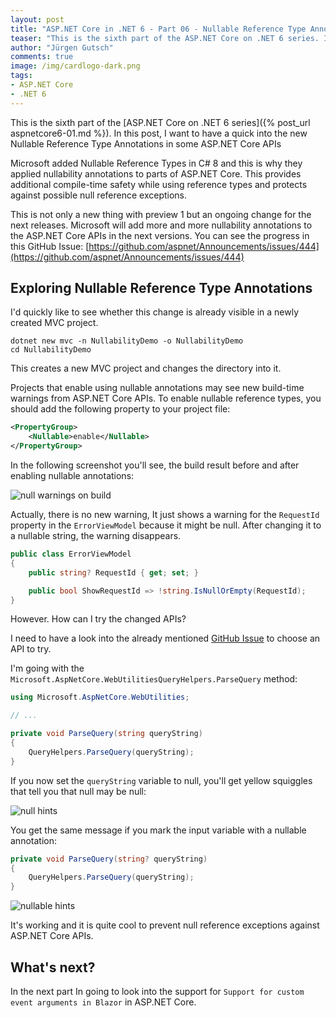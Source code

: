 ```yaml
---
layout: post
title: "ASP.​NET Core in .NET 6 - Part 06 - Nullable Reference Type Annotations"
teaser: "This is the sixth part of the ASP.NET Core on .NET 6 series. In this post, I want to have a quick into the new Nullable Reference Type Annotations in some ASP.NET Core APIs."
author: "Jürgen Gutsch"
comments: true
image: /img/cardlogo-dark.png
tags: 
- ASP.NET Core
- .NET 6
---
```


This is the sixth part of the [ASP.NET Core on .NET 6 series]({% post_url aspnetcore6-01.md %}). In this post, I want to have a quick into the new Nullable Reference Type Annotations in some ASP.NET Core APIs

Microsoft added Nullable Reference Types in C# 8 and this is why they applied nullability annotations to parts of ASP.NET Core. This provides additional compile-time safety while using reference types and protects against possible null reference exceptions. 

This is not only a new thing with preview 1 but an ongoing change for the next releases. Microsoft will add more and more nullability annotations to the ASP.NET Core APIs in the next versions. You can see the progress in this GitHub Issue: [https://github.com/aspnet/Announcements/issues/444](https://github.com/aspnet/Announcements/issues/444)

## Exploring Nullable Reference Type Annotations 

I'd quickly like to see whether this change is already visible in a newly created MVC project.

~~~ shell
dotnet new mvc -n NullabilityDemo -o NullabilityDemo
cd NullabilityDemo
~~~

This creates a new MVC project and changes the directory into it.

Projects that enable using nullable annotations may see new build-time warnings from ASP.NET Core APIs. To enable nullable reference types, you should add the following property to your project file:

```xml
<PropertyGroup>
    <Nullable>enable</Nullable>
</PropertyGroup>
```

In the following screenshot you'll see, the build result before and after enabling nullable annotations: 

![null warnings on build]({{site.baseurl}}/img/aspnetcore6/nullable-build.png)

Actually, there is no new warning, It just shows a warning for the `RequestId` property in the `ErrorViewModel` because it might be null. After changing it to a nullable string, the warning disappears.

~~~csharp
public class ErrorViewModel
{
    public string? RequestId { get; set; }

    public bool ShowRequestId => !string.IsNullOrEmpty(RequestId);
}
~~~

However. How can I try the changed APIs?

I need to have a look into the already mentioned [GitHub Issue](https://github.com/aspnet/Announcements/issues/444) to choose an API to try. 

I'm going with the `Microsoft.AspNetCore.WebUtilitiesQueryHelpers.ParseQuery` method:

~~~csharp
using Microsoft.AspNetCore.WebUtilities;

// ...

private void ParseQuery(string queryString)
{
    QueryHelpers.ParseQuery(queryString);
}
~~~

If you now set the `queryString` variable to null, you'll get yellow squiggles that tell you that null may be null:

![null hints]({{site.baseurl}}/img/aspnetcore6/nullable-hints.png)

You get the same message if you mark the input variable with a nullable annotation:

~~~csharp
private void ParseQuery(string? queryString)
{
	QueryHelpers.ParseQuery(queryString);
}
~~~

![nullable hints]({{site.baseurl}}/img/aspnetcore6/nullable-hints2.png)

It's working and it is quite cool to prevent null reference exceptions against ASP.NET Core APIs.

## What's next?

In the next part In going to look into the support for `Support for custom event arguments in Blazor` in ASP.NET Core.

